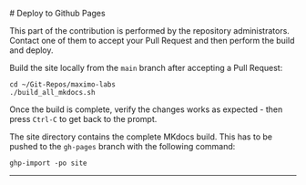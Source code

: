 # Deploy to Github Pages

This part of the contribution is performed by the repository administrators.</br>
Contact one of them to accept your Pull Request and then perform the build and deploy.

Build the site locally from the `main` branch after accepting a Pull Request:

    cd ~/Git-Repos/maximo-labs
    ./build_all_mkdocs.sh
 
Once the build is complete, verify the changes works as expected - then press `Ctrl-C` to get back to the prompt.</br>

The site directory contains the complete MKdocs build. This has to be pushed to the `gh-pages` branch with the following command:
 
    ghp-import -po site

---
